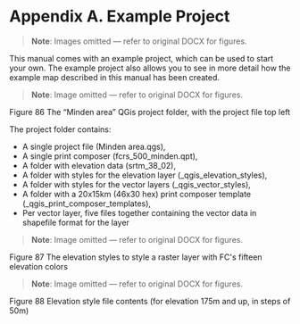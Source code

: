 # Appendix A\. Example Project

> **Note**: Images omitted — refer to original DOCX for figures.


This manual comes with an example project, which can be used to start your own\. The example project also allows you to see in more detail how the example map described in this manual has been created\. 

> **Note**: Image omitted — refer to original DOCX for figures.



Figure 86	The “Minden area” QGis project folder, with the project file top left

The project folder contains:

- A single project file \(Minden area\.qgs\), 
- A single print composer \(fcrs\_500\_minden\.qpt\), 
- A folder with elevation data \(srtm\_38\_02\),
- A folder with styles for the elevation layer \(\_qgis\_elevation\_styles\),
- A folder with styles for the vector layers \(\_qgis\_vector\_styles\),
- A folder with a 20x15km \(46x30 hex\) print composer template \(\_qgis\_print\_composer\_templates\),
- Per vector layer, five files together containing the vector data in shapefile format for the layer

> **Note**: Image omitted — refer to original DOCX for figures.



Figure 87	The elevation styles to style a raster layer with FC's fifteen elevation colors

> **Note**: Image omitted — refer to original DOCX for figures.



Figure 88	Elevation style file contents \(for elevation 175m and up, in steps of 50m\)

